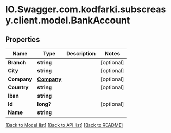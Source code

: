 # IO.Swagger.com.kodfarki.subscreasy.client.model.BankAccount
## Properties

Name | Type | Description | Notes
------------ | ------------- | ------------- | -------------
**Branch** | **string** |  | [optional] 
**City** | **string** |  | [optional] 
**Company** | [**Company**](Company.md) |  | [optional] 
**Country** | **string** |  | [optional] 
**Iban** | **string** |  | 
**Id** | **long?** |  | [optional] 
**Name** | **string** |  | 

[[Back to Model list]](../README.md#documentation-for-models) [[Back to API list]](../README.md#documentation-for-api-endpoints) [[Back to README]](../README.md)

